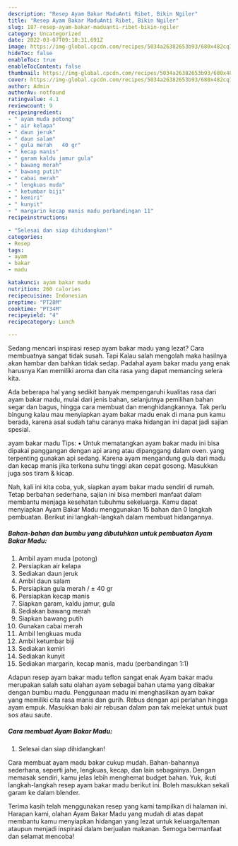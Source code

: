 ```yaml
---
description: "Resep Ayam Bakar MaduAnti Ribet, Bikin Ngiler"
title: "Resep Ayam Bakar MaduAnti Ribet, Bikin Ngiler"
slug: 187-resep-ayam-bakar-maduanti-ribet-bikin-ngiler
category: Uncategorized
date: 2022-03-07T09:10:31.691Z
image: https://img-global.cpcdn.com/recipes/5034a26382653b93/680x482cq70/ayam-bakar-madu-foto-resep-utama.jpg
hideToc: false
enableToc: true
enableTocContent: false
thumbnail: https://img-global.cpcdn.com/recipes/5034a26382653b93/680x482cq70/ayam-bakar-madu-foto-resep-utama.jpg
cover: https://img-global.cpcdn.com/recipes/5034a26382653b93/680x482cq70/ayam-bakar-madu-foto-resep-utama.jpg
author: Admin
authorAv: notfound
ratingvalue: 4.1
reviewcount: 9
recipeingredient:
- " ayam muda potong"
- " air kelapa"
- " daun jeruk"
- " daun salam"
- " gula merah   40 gr"
- " kecap manis"
- " garam kaldu jamur gula"
- " bawang merah"
- " bawang putih"
- " cabai merah"
- " lengkuas muda"
- " ketumbar biji"
- " kemiri"
- " kunyit"
- " margarin kecap manis madu perbandingan 11"
recipeinstructions:

- "Selesai dan siap dihidangkan!"
categories:
- Resep
tags:
- ayam
- bakar
- madu

katakunci: ayam bakar madu 
nutrition: 260 calories
recipecuisine: Indonesian
preptime: "PT28M"
cooktime: "PT34M"
recipeyield: "4"
recipecategory: Lunch

---
```



Sedang mencari inspirasi resep ayam bakar madu yang lezat? Cara membuatnya sangat tidak susah. Tapi Kalau salah mengolah maka hasilnya akan hambar dan bahkan tidak sedap. Padahal ayam bakar madu yang enak harusnya Kan memiliki aroma dan cita rasa yang dapat memancing selera kita.


Ada beberapa hal yang sedikit banyak mempengaruhi kualitas rasa dari ayam bakar madu, mulai dari jenis bahan, selanjutnya pemilihan bahan segar dan bagus, hingga cara membuat dan menghidangkannya. Tak perlu bingung kalau mau menyiapkan ayam bakar madu enak di mana pun kamu berada, karena asal sudah tahu caranya maka hidangan ini dapat jadi sajian spesial.

ayam bakar madu Tips: • Untuk mematangkan ayam bakar madu ini bisa dipakai panggangan dengan api arang atau dipanggang dalam oven. yang terpenting gunakan api sedang. Karena ayam mengandung gula dari madu dan kecap manis jika terkena suhu tinggi akan cepat gosong. Masukkan juga sos tiram &amp; kicap.


Nah, kali ini kita coba, yuk, siapkan ayam bakar madu sendiri di rumah. Tetap berbahan sederhana, sajian ini bisa memberi manfaat dalam membantu menjaga kesehatan tubuhmu sekeluarga. Kamu dapat menyiapkan Ayam Bakar Madu menggunakan 15 bahan dan 0 langkah pembuatan. Berikut ini langkah-langkah dalam membuat hidangannya.

<!--inarticleads1-->

##### Bahan-bahan dan bumbu yang dibutuhkan untuk pembuatan Ayam Bakar Madu:

1. Ambil  ayam muda (potong)
1. Persiapkan  air kelapa
1. Sediakan  daun jeruk
1. Ambil  daun salam
1. Persiapkan  gula merah / ± 40 gr
1. Persiapkan  kecap manis
1. Siapkan  garam, kaldu jamur, gula
1. Sediakan  bawang merah
1. Siapkan  bawang putih
1. Gunakan  cabai merah
1. Ambil  lengkuas muda
1. Ambil  ketumbar biji
1. Sediakan  kemiri
1. Sediakan  kunyit
1. Sediakan  margarin, kecap manis, madu (perbandingan 1:1)


Adapun resep ayam bakar madu teflon sangat enak Ayam bakar madu merupakan salah satu olahan ayam sebagai bahan utama yang dibakar dengan bumbu madu. Penggunaan madu ini menghasilkan ayam bakar yang memiliki cita rasa manis dan gurih. Rebus dengan api perlahan hingga ayam empuk. Masukkan baki air rebusan dalam pan tak melekat untuk buat sos atau saute. 

<!--inarticleads2-->

##### Cara membuat Ayam Bakar Madu:


1. Selesai dan siap dihidangkan!

Cara membuat ayam madu bakar cukup mudah. Bahan-bahannya sederhana, seperti jahe, lengkuas, kecap, dan lain sebagainya. Dengan memasak sendiri, kamu jelas lebih menghemat budget bahan. Yuk, ikuti langkah-langkah resep ayam bakar madu berikut ini. Boleh masukkan sekali garam ke dalam blender. 

Terima kasih telah menggunakan resep yang kami tampilkan di halaman ini. Harapan kami, olahan Ayam Bakar Madu yang mudah di atas dapat membantu kamu menyiapkan hidangan yang lezat untuk keluarga/teman ataupun menjadi inspirasi dalam berjualan makanan. Semoga bermanfaat dan selamat mencoba!

